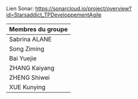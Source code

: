 <!--
# Copyright 2025 ZHANG Kaiyang <zhangkaiyangfr@126.com>.

Licensed under the Apache License, Version 2.0 (the "License");
you may not use this file except in compliance with the License.
You may obtain a copy of the License at

     http://www.apache.org/licenses/LICENSE-2.0

Unless required by applicable law or agreed to in writing, software
distributed under the License is distributed on an "AS IS" BASIS,
WITHOUT WARRANTIES OR CONDITIONS OF ANY KIND, either express or implied.
See the License for the specific language governing permissions and
limitations under the License.
-->

Lien Sonar: https://sonarcloud.io/project/overview?id=Starsaddict_TPDeveloppementAgile

| Membres du groupe |
|-------------------|
| Sabrina ALANE     |
| Song Ziming       |
| Bai Yuejie        |
| ZHANG Kaiyang     |
| ZHENG Shiwei      |
| XUE Kunying       |

